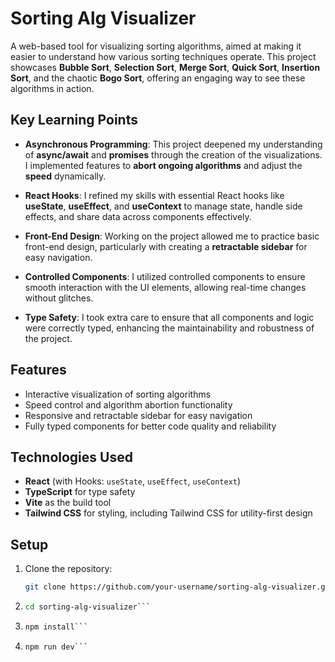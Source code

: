 # Sorting Alg Visualizer

A web-based tool for visualizing sorting algorithms, aimed at making it easier to understand how various sorting techniques operate. This project showcases **Bubble Sort**, **Selection Sort**, **Merge Sort**, **Quick Sort**, **Insertion Sort**, and the chaotic **Bogo Sort**, offering an engaging way to see these algorithms in action.

## Key Learning Points

- **Asynchronous Programming**: This project deepened my understanding of **async/await** and **promises** through the creation of the visualizations. I implemented features to **abort ongoing algorithms** and adjust the **speed** dynamically.
- **React Hooks**: I refined my skills with essential React hooks like **useState**, **useEffect**, and **useContext** to manage state, handle side effects, and share data across components effectively.

- **Front-End Design**: Working on the project allowed me to practice basic front-end design, particularly with creating a **retractable sidebar** for easy navigation.

- **Controlled Components**: I utilized controlled components to ensure smooth interaction with the UI elements, allowing real-time changes without glitches.

- **Type Safety**: I took extra care to ensure that all components and logic were correctly typed, enhancing the maintainability and robustness of the project.

## Features

- Interactive visualization of sorting algorithms
- Speed control and algorithm abortion functionality
- Responsive and retractable sidebar for easy navigation
- Fully typed components for better code quality and reliability

## Technologies Used

- **React** (with Hooks: `useState`, `useEffect`, `useContext`)
- **TypeScript** for type safety
- **Vite** as the build tool
- **Tailwind CSS** for styling, including Tailwind CSS for utility-first design

## Setup

1. Clone the repository:
   ```bash
   git clone https://github.com/your-username/sorting-alg-visualizer.git
   ```
2. ```bash
   cd sorting-alg-visualizer```
3. ```bash
   npm install```
4. ```bash
   npm run dev```
